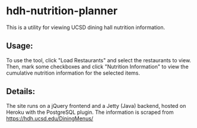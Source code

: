 # hdh-nutrition-planner
This is a utility for viewing UCSD dining hall nutrition information. 

## Usage: 
To use the tool, click "Load Restaurants" and select the restaurants to view. 
Then, mark some checkboxes and click "Nutrition Information" to view the cumulative nutrition information for the selected items.

## Details:
The site runs on a jQuery frontend and a Jetty (Java) backend, hosted on Heroku with the PostgreSQL plugin.
The information is scraped from https://hdh.ucsd.edu/DiningMenus/ 
